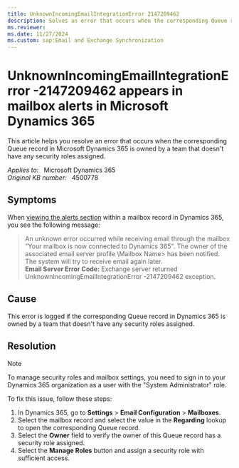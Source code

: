 ```yaml
---
title: UnknownIncomingEmailIntegrationError 2147209462
description: Solves an error that occurs when the corresponding Queue record in Dynamics 365 is owned by a team without security roles assigned.
ms.reviewer: 
ms.date: 11/27/2024
ms.custom: sap:Email and Exchange Synchronization
---
```

# UnknownIncomingEmailIntegrationError -2147209462 appears in mailbox alerts in Microsoft Dynamics 365

This article helps you resolve an error that occurs when the corresponding Queue record in Microsoft Dynamics 365 is owned by a team that doesn't have any security roles assigned.

_Applies to:_ &nbsp; Microsoft Dynamics 365  
_Original KB number:_ &nbsp; 4500778

## Symptoms

When [viewing the alerts section](/power-platform/admin/monitor-email-processing-errors#view-alerts) within a mailbox record in Dynamics 365, you see the following message:

> An unknown error occurred while receiving email through the mailbox "Your mailbox is now connected to Dynamics 365". The owner of the associated email server profile \Mailbox Name\> has been notified. The system will try to receive email again later.  
> **Email Server Error Code:** Exchange server returned UnknownIncomingEmailIntegrationError -2147209462 exception.

## Cause

This error is logged if the corresponding Queue record in Dynamics 365 is owned by a team that doesn't have any security roles assigned.

## Resolution

> [!NOTE]
> To manage security roles and mailbox settings, you need to sign in to your Dynamics 365 organization as a user with the "System Administrator" role.

To fix this issue, follow these steps:

1. In Dynamics 365, go to **Settings** > **Email Configuration** > **Mailboxes**.
1. Select the mailbox record and select the value in the **Regarding** lookup to open the corresponding Queue record.
1. Select the **Owner** field to verify the owner of this Queue record has a security role assigned.
1. Select the **Manage Roles** button and assign a security role with sufficient access.
